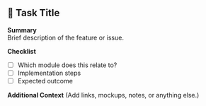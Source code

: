 ## 📝 Task Title

**Summary**  
Brief description of the feature or issue.

**Checklist**
- [ ] Which module does this relate to?
- [ ] Implementation steps
- [ ] Expected outcome

**Additional Context**
(Add links, mockups, notes, or anything else.)
